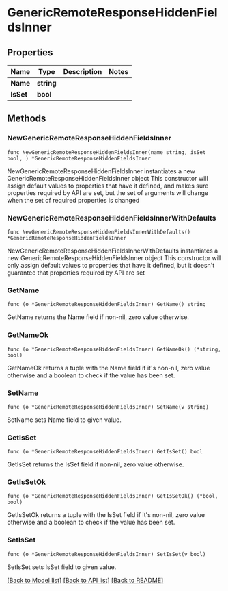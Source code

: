 # GenericRemoteResponseHiddenFieldsInner

## Properties

Name | Type | Description | Notes
------------ | ------------- | ------------- | -------------
**Name** | **string** |  | 
**IsSet** | **bool** |  | 

## Methods

### NewGenericRemoteResponseHiddenFieldsInner

`func NewGenericRemoteResponseHiddenFieldsInner(name string, isSet bool, ) *GenericRemoteResponseHiddenFieldsInner`

NewGenericRemoteResponseHiddenFieldsInner instantiates a new GenericRemoteResponseHiddenFieldsInner object
This constructor will assign default values to properties that have it defined,
and makes sure properties required by API are set, but the set of arguments
will change when the set of required properties is changed

### NewGenericRemoteResponseHiddenFieldsInnerWithDefaults

`func NewGenericRemoteResponseHiddenFieldsInnerWithDefaults() *GenericRemoteResponseHiddenFieldsInner`

NewGenericRemoteResponseHiddenFieldsInnerWithDefaults instantiates a new GenericRemoteResponseHiddenFieldsInner object
This constructor will only assign default values to properties that have it defined,
but it doesn't guarantee that properties required by API are set

### GetName

`func (o *GenericRemoteResponseHiddenFieldsInner) GetName() string`

GetName returns the Name field if non-nil, zero value otherwise.

### GetNameOk

`func (o *GenericRemoteResponseHiddenFieldsInner) GetNameOk() (*string, bool)`

GetNameOk returns a tuple with the Name field if it's non-nil, zero value otherwise
and a boolean to check if the value has been set.

### SetName

`func (o *GenericRemoteResponseHiddenFieldsInner) SetName(v string)`

SetName sets Name field to given value.


### GetIsSet

`func (o *GenericRemoteResponseHiddenFieldsInner) GetIsSet() bool`

GetIsSet returns the IsSet field if non-nil, zero value otherwise.

### GetIsSetOk

`func (o *GenericRemoteResponseHiddenFieldsInner) GetIsSetOk() (*bool, bool)`

GetIsSetOk returns a tuple with the IsSet field if it's non-nil, zero value otherwise
and a boolean to check if the value has been set.

### SetIsSet

`func (o *GenericRemoteResponseHiddenFieldsInner) SetIsSet(v bool)`

SetIsSet sets IsSet field to given value.



[[Back to Model list]](../README.md#documentation-for-models) [[Back to API list]](../README.md#documentation-for-api-endpoints) [[Back to README]](../README.md)


